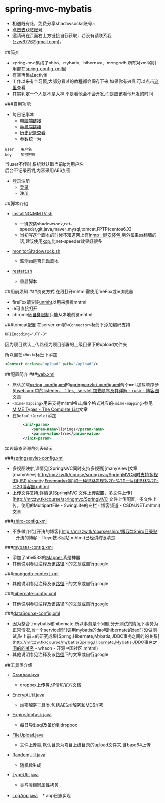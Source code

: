 # spring-mvc-mybatis
* 相遇既有缘，免费分享shadowsocks账号~
* [点击去获取账号](http://ss.mrzzw.tk)
* 邀请码在页面右上方链接自行获取，若没有请联系我(zzw6776@gmail.com)。


##简介
* spring-mvc集成了shiro，mybatis，hibernate，mongodb,所有对xml的引用都在[spring-config.xml](https://github.com/mrzzw/spring-mvc/blob/master/src/main/resources/spring-config.xml)里  
* 有空再集成activiti
* 工作以来有个习惯,大部分看过的教程都会保存下来,如果你有兴趣,可以点击[这里](http://mrzzw.tk/course/)查看
* 其实判定一个人是不是大神,不是看他会不会开发,而是应该看他开发的时间

###自用功能
* 每日记事本
    * [电脑端链接](http://mrzzw.tk/html/editor.html)
    * [手机端链接](http://mrzzw.tk/html/editor-mobile.html)
    * [历史记录查看](http://mrzzw.tk/html/editorList.html)
    * 参数统一为
```
user   用户名
key    加密密钥
```
当user不传时,系统默认取当前ip为用户名  
后台不记录密钥,内容采用AES加密

* 登录注册
	* [登录](http://mrzzw.tk/html/login.html)
	* [注册](http://mrzzw.tk/html/register.html)


##脚本介绍
* [installNGJMMTV.sh](https://github.com/mrzzw/spring-mvc/blob/master/installNGJMMTV.sh)
    * 一键安装shadowsock,net-speeder,git,java,maven,mysql,tomcat,PPTP(centos6.X)
	* 当初写这个脚本的时候不知道网上有[lnmp一键安装包](https://lnmp.org/),另外如果ss翻墙的话,建议使用[kcp](https://github.com/xtaci/kcptun),比net-speeder效果好很多

* [monitorShadowsock.sh](https://github.com/mrzzw/spring-mvc/blob/master/monitorShadowsock.sh)
    * 监测ss是否启动脚本

* [restart.sh](https://github.com/mrzzw/spring-mvc/blob/master/restart.sh)
    * 重启脚本




##用前须知
###浏览方式
    在线打开mhtml需使用fireFox或ie浏览器  
* fireFox请安装[unmht](http://www.unmht.org/unmht/en_index.html)以用来解析mhtml  
* ie可直接打开  
* chrome因[自身限制](https://developer.chrome.com/extensions/pageCapture)只能从本地浏览mhtml

###tomcat配置
在server.xml的```<Connector>```标签下添加编码支持
```xml
URIEncoding="UTF-8"
```

因为项目默认上传路径为项目部署的上级目录下的upload文件夹

所以需在```<Host>```标签下添加
```xml
<Context docBase="upload" path="/upload"/>
```

##配置简介
###[web.xml](https://github.com/mrzzw/spring-mvc/blob/master/src/main/webapp/WEB-INF/web.xml)
* 默认加载[spring-config.xml](https://github.com/mrzzw/spring-mvc/blob/master/src/main/resources/spring-config.xml)和[springservlet-config.xml](https://github.com/mrzzw/spring-mvc/blob/master/src/main/resources/springservlet-config.xml)两个xml,加载顺序参见[web.xml 中的listener、 filter、servlet 加载顺序及其详解 - xusir - 博客园](http://mrzzw.tk/course/springmvc/web.xml%20中的listener、%20filter、servlet%20加载顺序及其详解%20-%20xusir%20-%20博客园.mhtml)文章
* ```<mime-mapping>```用来支持mhtml格式,每个格式对应的```<mime-mapping>```参见[MIME Types - The Complete List](http://mrzzw.tk/course/springmvc/MIME%20Types%20-%20The%20Complete%20List.mhtml)文章
* 在```DefaultServlet```添加
```xml
        <init-param>  
            <param-name>listings</param-name>  
            <param-value>true</param-value>  
        </init-param>  
```
实现静态资源的列表展示

###[springservlet-config.xml](https://github.com/mrzzw/spring-mvc/blob/master/src/main/resources/springservlet-config.xml)

* 多视图映射,详情见[SpringMVC同时支持多视图][manyView]文章
[manyView]:http://mrzzw.tk/course/springmvc/SpringMVC同时支持多视图(JSP,Velocity,Freemarker等)的一种思路实现%20-%20一片相思林%20-%20博客园.mhtml
* 上传文件支持,详情见[SpringMVC 文件上传配置，多文件上传](http://mrzzw.tk/course/springmvc/SpringMVC 文件上传配置，多文件上传，使用的MultipartFile - SwingLife的专栏 - 博客频道 - CSDN.NET.mhtml)文章

###[shiro-config.xml](https://github.com/mrzzw/spring-mvc/blob/master/src/main/resources/shiro-config.xml)

* 不多做介绍,[开涛的博客](http://mrzzw.tk/course/shiro/跟我学Shiro目录贴 - 开涛的博客 - ITeye技术网站.mhtml)已经讲的很清楚.


###[mybatis-config.xml](https://github.com/mrzzw/spring-mvc/blob/master/src/main/resources/mybatis-config.xml)
* 添加了abel533的[Mapper](https://github.com/abel533/Mapper),真是神器
* 其他说明参见注释及该[路径](http://mrzzw.tk/course/mybatis/)下的文章或自行google

###[mongodb-context.xml](https://github.com/mrzzw/spring-mvc/blob/master/src/main/resources/mongodb-context.xml)
* 其他说明参见注释及该[路径](http://mrzzw.tk/course/mongo/)下的文章或自行google



###[hibernate-config.xml](https://github.com/mrzzw/spring-mvc/blob/master/src/main/resources/hibernate-config.xml)
* 其他说明参见注释及该[路径](http://mrzzw.tk/course/hibernate/)下的文章或自行google


###[dataSource-config.xml](https://github.com/mrzzw/spring-mvc/blob/master/src/main/resources/dataSource-config.xml)
* 因为整合了mybatis和hibernate,所以事务是个问题,分开测试的情况下事务为正常情况,当一个service同时调用mybatis的dao和hibernate的dao时没做测试,贴上前人的研究成果[Spring,Hibernate,Mybatis,JDBC事务之间的的关系](http://mrzzw.tk/course/mybatis/Spring,Hibernate,Mybatis,JDBC事务之间的的关系 - whaon - 开源中国社区.mhtml)
* 其他说明参见注释及该[路径](http://mrzzw.tk/course/dataSource/)下的文章或自行google

##工具类介绍
* [Dropbox.java](https://github.com/mrzzw/spring-mvc/blob/master/src/main/java/com/demo/util/Dropbox.java)
    * dropbox上传类,详情见[官方文档](https://github.com/dropbox/dropbox-sdk-java)

* [EncryptUtil.java](https://github.com/mrzzw/spring-mvc/blob/master/src/main/java/com/demo/util/EncryptUtil.java)
    * 加密解密工具类,包括AES加解密和MD5加密

* [ExpireJobTask.java](https://github.com/mrzzw/spring-mvc/blob/master/src/main/java/com/demo/util/ExpireJobTask.java)
    * 每日导出sql及备份到dropbox

* [FileUpload.java](https://github.com/mrzzw/spring-mvc/blob/master/src/main/java/com/demo/util/FileUpload.java)
    * 文件上传类,默认目录为项目上级目录的upload文件夹,含base64上传

* [RandomUtil.java](https://github.com/mrzzw/spring-mvc/blob/master/src/main/java/com/demo/util/RandomUtil.java)
     * 随机数生成

* [TypeUtil.java](https://github.com/mrzzw/spring-mvc/blob/master/src/main/java/com/demo/util/TypeUtil.java)
    * 类与类相同属性拷贝

* [LogAop.java](https://github.com/mrzzw/spring-mvc/blob/master/src/main/java/com/demo/util/LogAop.java)
    * aop日志实现
